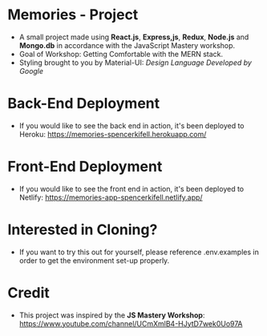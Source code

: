 # Memories - Project

- A small project made using **React.js**, **Express,js**, **Redux**, **Node.js** and **Mongo.db** in accordance with the JavaScript Mastery workshop.
- Goal of Workshop: Getting Comfortable with the MERN stack.
- Styling brought to you by Material-UI: _Design Language Developed by Google_

# Back-End Deployment

- If you would like to see the back end in action, it's been deployed to Heroku: https://memories-spencerkifell.herokuapp.com/

# Front-End Deployment

- If you would like to see the front end in action, it's been deployed to Netlify: https://memories-app-spencerkifell.netlify.app/

# Interested in Cloning?

- If you want to try this out for yourself, please reference .env.examples in order to get the environment set-up properly.

# Credit

- This project was inspired by the **JS Mastery Workshop**: https://www.youtube.com/channel/UCmXmlB4-HJytD7wek0Uo97A
